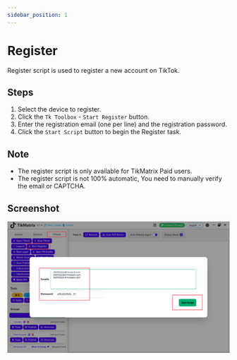 ```yaml
---
sidebar_position: 1
---
```


# Register

Register script is used to register a new account on TikTok.

## Steps

1. Select the device to register.
2. Click the `Tk Toolbox` - `Start Register` button.
3. Enter the registration email (one per line) and the registration password.
4. Click the `Start Script` button to begin the Register task.

## Note

* The register script is only available for TikMatrix Paid users.
* The register script is not 100% automatic, You need to manually verify the email or CAPTCHA.

## Screenshot

![Register](../img/register.png)
